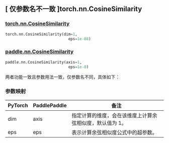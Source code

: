 ## [ 仅参数名不一致 ]torch.nn.CosineSimilarity
### [torch.nn.CosineSimilarity](https://pytorch.org/docs/stable/generated/torch.nn.CosineSimilarity.html?highlight=nn+cosinesimilarity#torch.nn.CosineSimilarity)

```python
torch.nn.CosineSimilarity(dim=1,
                            eps=1e-08)
```

### [paddle.nn.CosineSimilarity](https://www.paddlepaddle.org.cn/documentation/docs/zh/api/paddle/nn/CosineSimilarity_cn.html#cosinesimilarity)

```python
paddle.nn.CosineSimilarity(axis=1,
                            eps=1e-8)
```

两者功能一致且参数用法一致，仅参数名不同，具体如下：
### 参数映射
| PyTorch       | PaddlePaddle | 备注                                                   |
| ------------- | ------------ | ------------------------------------------------------ |
| dim           | axis         | 指定计算的维度，会在该维度上计算余弦相似度，默认值为 1。        |
| eps           | eps         | 表示计算余弦相似度公式中的超参数。        |
